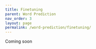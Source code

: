 ```yaml
---
title: Finetuning
parent: Word Prediction
nav_order: 3
layout: page
permalink: /word-prediction/finetuning/
---
```


Coming soon